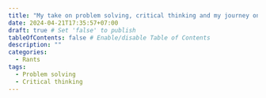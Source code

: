 ```yaml
---
title: "My take on problem solving, critical thinking and my journey on finding what's right to learn"
date: 2024-04-21T17:35:57+07:00
draft: true # Set 'false' to publish
tableOfContents: false # Enable/disable Table of Contents
description: ""
categories:
  - Rants
tags:
  - Problem solving
  - Critical thinking
---
```

